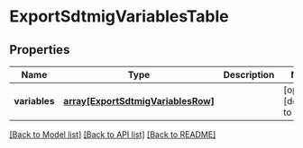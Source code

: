 # ExportSdtmigVariablesTable

## Properties
Name | Type | Description | Notes
------------ | ------------- | ------------- | -------------
**variables** | [**array[ExportSdtmigVariablesRow]**](ExportSdtmigVariablesRow.md) |  | [optional] [default to null]

[[Back to Model list]](../README.md#documentation-for-models) [[Back to API list]](../README.md#documentation-for-api-endpoints) [[Back to README]](../README.md)


